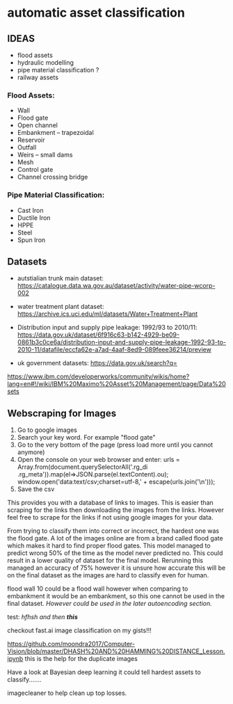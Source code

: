# automatic asset classification

## IDEAS
- flood assets
- hydraulic modelling
- pipe material classification ?
- railway assets

### Flood Assets:
- Wall
- Flood gate
- Open channel
- Embankment – trapezoidal
- Reservoir
- Outfall
- Weirs – small dams
- Mesh
- Control gate
- Channel crossing bridge

### Pipe Material Classification:
- Cast Iron
- Ductile Iron
- HPPE
- Steel
- Spun Iron


## Datasets

- autstialian trunk main dataset:
https://catalogue.data.wa.gov.au/dataset/activity/water-pipe-wcorp-002
- water treatment plant dataset:
https://archive.ics.uci.edu/ml/datasets/Water+Treatment+Plant
- Distribution input and supply pipe leakage: 1992/93 to 2010/11:
https://data.gov.uk/dataset/6f916c63-b142-4929-be09-0861b3c0ce6a/distribution-input-and-supply-pipe-leakage-1992-93-to-2010-11/datafile/eccfa62e-a7ad-4aaf-8ed9-089feee36214/preview

- uk government datasets:
https://data.gov.uk/search?q=

https://www.ibm.com/developerworks/community/wikis/home?lang=en#!/wiki/IBM%20Maximo%20Asset%20Management/page/Data%20sets



## Webscraping for Images
1. Go to google images
2. Search your key word. For example "flood gate"
3. Go to the very bottom of the page (press load more until you cannot anymore)
4. Open the console on your web browser and enter:
urls = Array.from(document.querySelectorAll('.rg_di .rg_meta')).map(el=>JSON.parse(el.textContent).ou);
window.open('data:text/csv;charset=utf-8,' + escape(urls.join('\n')));
5. Save the csv

This provides you with a database of links to images. This is easier than scraping for the links then downloading the images from the links. However feel free to scrape for the links if not using google images for your data.

From trying to classify them into correct or incorrect, the hardest one was the flood gate. A lot of the images online are from a brand called flood gate which makes it hard to find proper flood gates. This model managed to predict wrong 50% of the time as the model never predicted no. This could result in a lower quality of dataset for the final model. Rerunning this managed an accuracy of 75% however it is unsure how accurate this will be on the final dataset as the images are hard to classify even for human.

flood wall 10 could be a flood wall however when comparing to embankment it would be an embankment, so this one cannot be used in the final dataset. _However could be used in the later autoencoding section._

test:
*hfhsh and  then __this__*

checkout fast.ai image classification on my gists!!!


https://github.com/moondra2017/Computer-Vision/blob/master/DHASH%20AND%20HAMMING%20DISTANCE_Lesson.ipynb
this is the help for the duplicate images


Have a look at Bayesian deep learning it could tell hardest assets to classify.......

imagecleaner to help clean up top losses.
